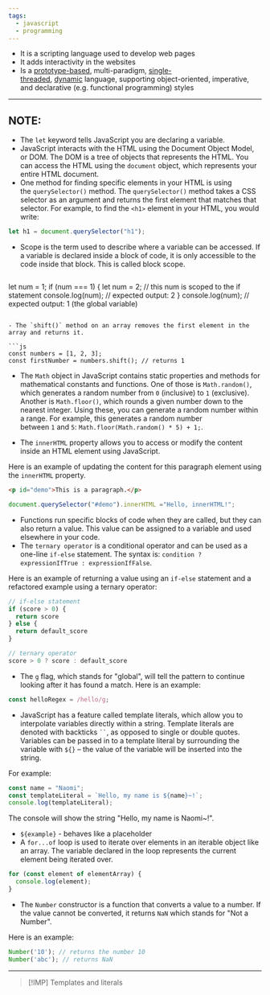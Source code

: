 ```yaml
---
tags:
  - javascript
  - programming
---
```

- It is a scripting language used to develop web pages
- It adds interactivity in the websites
- Is a [prototype-based](https://developer.mozilla.org/en-US/docs/Glossary/Prototype-based_programming), multi-paradigm, [single-threaded](https://developer.mozilla.org/en-US/docs/Glossary/Thread), [dynamic](https://developer.mozilla.org/en-US/docs/Glossary/Dynamic_typing) language, supporting object-oriented, imperative, and declarative (e.g. functional programming) styles

---
## NOTE:

- The `let` keyword tells JavaScript you are declaring a variable.
- JavaScript interacts with the HTML using the Document Object Model, or DOM. The DOM is a tree of objects that represents the HTML. You can access the HTML using the `document` object, which represents your entire HTML document.
- One method for finding specific elements in your HTML is using the `querySelector()` method. The `querySelector()` method takes a CSS selector as an argument and returns the first element that matches that selector. For example, to find the `<h1>` element in your HTML, you would write:

```js
let h1 = document.querySelector("h1");
```

- Scope is the term used to describe where a variable can be accessed. If a variable is declared inside a block of code, it is only accessible to the code inside that block. This is called block scope.

  ```js
let num = 1;
if (num === 1) {
  let num = 2; // this num is scoped to the if statement
  console.log(num); // expected output: 2
}
console.log(num); // expected output: 1 (the global variable)
```

- The `shift()` method on an array removes the first element in the array and returns it.

```js
const numbers = [1, 2, 3];
const firstNumber = numbers.shift(); // returns 1
```

- The `Math` object in JavaScript contains static properties and methods for mathematical constants and functions. One of those is `Math.random()`, which generates a random number from `0` (inclusive) to `1` (exclusive). Another is `Math.floor()`, which rounds a given number down to the nearest integer. Using these, you can generate a random number within a range. For example, this generates a random number between `1` and `5`: `Math.floor(Math.random() * 5) + 1;`.

- The `innerHTML` property allows you to access or modify the content inside an HTML element using JavaScript.

Here is an example of updating the content for this paragraph element using the `innerHTML` property.

```html
<p id="demo">This is a paragraph.</p>
```

```js
document.querySelector("#demo").innerHTML ="Hello, innerHTML!"; 
```

- Functions run specific blocks of code when they are called, but they can also return a value. This value can be assigned to a variable and used elsewhere in your code.
- The `ternary operator` is a conditional operator and can be used as a one-line `if-else` statement. The syntax is: `condition ? expressionIfTrue : expressionIfFalse`.

Here is an example of returning a value using an `if-else` statement and a refactored example using a ternary operator:

```js
// if-else statement
if (score > 0) {
  return score
} else {
  return default_score
}

// ternary operator
score > 0 ? score : default_score
```

- The `g` flag, which stands for "global", will tell the pattern to continue looking after it has found a match. Here is an example:

```js
const helloRegex = /hello/g;
```

- JavaScript has a feature called template literals, which allow you to interpolate variables directly within a string. Template literals are denoted with backticks ` `` `, as opposed to single or double quotes. Variables can be passed in to a template literal by surrounding the variable with `${}` – the value of the variable will be inserted into the string.

For example:

```js
const name = "Naomi";
const templateLiteral = `Hello, my name is ${name}~!`;
console.log(templateLiteral);
```

The console will show the string "Hello, my name is Naomi~!".
- `${example}` - behaves like a placeholder
- A `for...of` loop is used to iterate over elements in an iterable object like an array. The variable declared in the loop represents the current element being iterated over.

```js
for (const element of elementArray) {
  console.log(element);
}
```

- The `Number` constructor is a function that converts a value to a number. If the value cannot be converted, it returns `NaN` which stands for "Not a Number".

Here is an example:

```js
Number('10'); // returns the number 10
Number('abc'); // returns NaN
```

---
>[!IMP]
>Templates and literals

